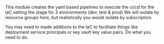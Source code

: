 This module creates the yaml based pipelines to execute the ci/cd for the IaC setting the stage for 3 environments (dev, test & prod)  We will isolate by resource groups here, but realistically you would isolate by subscription.

You may need to made additions to the IaC to facilitate things like deployment service principals or key vault key value pairs.  Do what you need to do.